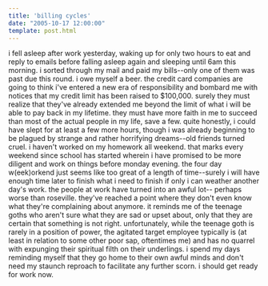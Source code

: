 ```yaml
---
title: 'billing cycles'
date: "2005-10-17 12:00:00"
template: post.html
---
```


i fell asleep after work yesterday, waking up for only two hours to eat and reply to emails before falling asleep again and sleeping until 6am this morning. i sorted through my mail and paid my bills--only one of them was past due this round. i owe myself a beer. the credit card companies are going to think i've entered a new era of responsibility and bombard me with notices that my credit limit has been raised to $100,000. surely they must realize that they've already extended me beyond the limit of what i will be able to pay back in my lifetime. they must have more faith in me to succeed than most of the actual people in my life, save a few. quite honestly, i could have slept for at least a few more hours, though i was already beginning to be plagued by strange and rather horrifying dreams--old friends turned cruel. i haven't worked on my homework all weekend. that marks every weekend since school has started wherein i have promised to be more diligent and work on things before monday evening. the four day w(eek)orkend just seems like too great of a length of time--surely i will have enough time later to finish what i need to finish if only i can weather another day's work. the people at work have turned into an awful lot-- perhaps worse than roseville. they've reached a point where they don't even know what they're complaining about anymore. it reminds me of the teenage goths who aren't sure what they are sad or upset about, only that they are certain that something is not right. unfortunately, while the teenage goth is rarely in a position of power, the agitated target employee typically is (at least in relation to some other poor sap, oftentimes me) and has no quarrel with expunging their spiritual filth on their underlings. i spend my days reminding myself that they go home to their own awful minds and don't need my staunch reproach to facilitate any further scorn. i should get ready for work now.